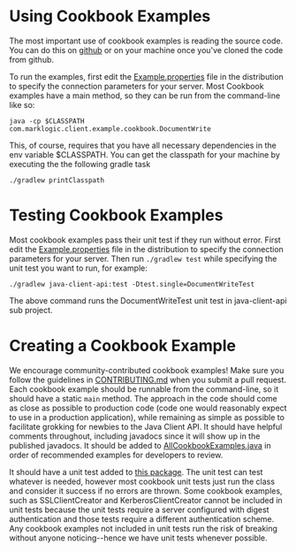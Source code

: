 # Using Cookbook Examples

The most important use of cookbook examples is reading the source code.  You
can do this on [github](https://github.com/marklogic/java-client-api) or on
your machine once you've cloned the code from github.

To run the examples, first edit the
[Example.properties](../../../../../../resources/Example.properties) file in the
distribution to specify the connection parameters for your server. Most
Cookbook examples have a main method, so they can be run from the command-line
like so:

    java -cp $CLASSPATH com.marklogic.client.example.cookbook.DocumentWrite

This, of course, requires that you have all necessary dependencies in the env
variable $CLASSPATH.  You can get the classpath for your machine by executing the the following gradle task

    ./gradlew printClasspath

# Testing Cookbook Examples

Most cookbook examples pass their unit test if they run without error.  First
edit the [Example.properties](../../../../../../resources/Example.properties) file
in the distribution to specify the connection parameters for your server. Then
run `./gradlew test` while specifying the unit test you want to run, for example:

    ./gradlew java-client-api:test -Dtest.single=DocumentWriteTest

The above command runs the DocumentWriteTest unit test in java-client-api sub project.

# Creating a Cookbook Example

We encourage community-contributed cookbook examples!  Make sure you follow
the guidelines in [CONTRIBUTING.md](../../../../../../../../CONTRIBUTING.md)
when you submit a pull request.  Each cookbook example should be runnable from
the command-line, so it should have a static `main` method.  The approach in
the code should come as close as possible to production code (code one would
reasonably expect to use in a production application), while remaining as
simple as possible to facilitate grokking for newbies to the Java Client API.
It should have helpful comments throughout, including javadocs since it will
show up in the published javadocs.  It should be added to
[AllCookbookExamples.java](https://github.com/marklogic/java-client-api/blob/develop/src/main/java/com/marklogic/client/example/cookbook/AllCookbookExamples.java)
in order of recommended examples for developers to review.

It should have a unit test added to
[this package](https://github.com/marklogic/java-client-api/tree/develop/src/test/java/com/marklogic/client/test/example/cookbook).
The unit test can test whatever is needed, however most cookbook unit tests
just run the class and consider it success if no errors are thrown.  Some
cookbook examples, such as SSLClientCreator and KerberosClientCreator cannot be
included in unit tests because the unit tests require a server configured with
digest authentication and those tests require a different authentication
scheme.  Any cookbook examples not included in unit tests run the risk of
breaking without anyone noticing--hence we have unit tests whenever possible.
